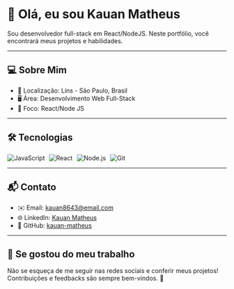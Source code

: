 # 👋 Olá, eu sou Kauan Matheus

Sou desenvolvedor full-stack em React/NodeJS. 
Neste portfólio, você encontrará meus projetos e habilidades.

---

## 💻 Sobre Mim

- 📍 Localização: Lins - São Paulo, Brasil  
- 🖥 Área: Desenvolvimento Web Full-Stack  
- 🎯 Foco: React/Node JS

---

## 🛠 Tecnologias

<div style="display: flex; gap: 10px; flex-wrap: wrap;">
  <img src="https://img.shields.io/badge/JavaScript-F7DF1E?style=for-the-badge&logo=javascript&logoColor=black" alt="JavaScript" />
  <img src="https://img.shields.io/badge/React-61DAFB?style=for-the-badge&logo=react&logoColor=black" alt="React" />
  <img src="https://img.shields.io/badge/Node.js-339933?style=for-the-badge&logo=nodedotjs&logoColor=white" alt="Node.js" />
  <img src="https://img.shields.io/badge/Git-F05032?style=for-the-badge&logo=git&logoColor=white" alt="Git" />
</div>

---

## 📬 Contato

- ✉️ Email: kauan8643@email.com  
- 🌐 LinkedIn: [Kauan Matheus](https://www.linkedin.com/in/kauan-matheus-3211b5244/)  
- 🐙 GitHub: [kauan-matheus](https://github.com/kausn-matheus)  

---

## 🌟 Se gostou do meu trabalho

Não se esqueça de me seguir nas redes sociais e conferir meus projetos!  
Contribuições e feedbacks são sempre bem-vindos. 🚀
